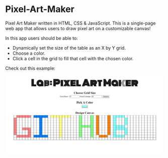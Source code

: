 # Pixel-Art-Maker
Pixel Art Maker written in HTML, CSS & JavaScript. This is a single-page web app that allows users to draw pixel art on a customizable canvas! 

In this app users should be able to:

- Dynamically set the size of the table as an X by Y grid.
- Choose a color.
- Click a cell in the grid to fill that cell with the chosen color.

Check out this example:

![pixel Art Sample](https://github.com/ceofvo/Pixel-Art-Maker/blob/master/image.JPG)
